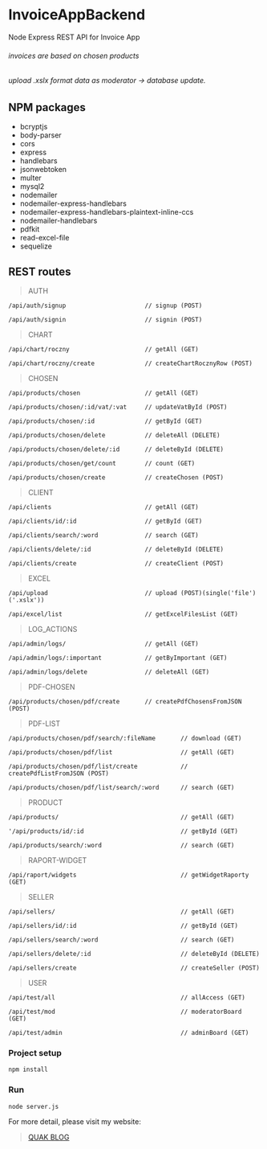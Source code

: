# InvoiceAppBackend
Node Express REST API for Invoice App 

###### invoices are based on chosen products 
###### upload .xslx format data as moderator &rarr; database update.


## NPM packages

* bcryptjs
* body-parser
* cors
* express
* handlebars
* jsonwebtoken
* multer
* mysql2
* nodemailer
* nodemailer-express-handlebars
* nodemailer-express-handlebars-plaintext-inline-ccs
* nodemailer-handlebars
* pdfkit
* read-excel-file
* sequelize


## REST routes


> AUTH
```
/api/auth/signup                      // signup (POST)
```
```
/api/auth/signin                      // signin (POST)
```


> CHART
```
/api/chart/roczny                     // getAll (GET)
```
```
/api/chart/roczny/create              // createChartRocznyRow (POST)
```


> CHOSEN
```
/api/products/chosen                  // getAll (GET)
```
```
/api/products/chosen/:id/vat/:vat     // updateVatById (POST)
```
```
/api/products/chosen/:id              // getById (GET)
```
```
/api/products/chosen/delete           // deleteAll (DELETE)
```
```
/api/products/chosen/delete/:id       // deleteById (DELETE)
```
```
/api/products/chosen/get/count        // count (GET)
```
```
/api/products/chosen/create           // createChosen (POST)
```


> CLIENT
```
/api/clients                          // getAll (GET)
```
```
/api/clients/id/:id                   // getById (GET)
```
```
/api/clients/search/:word             // search (GET)
```
```
/api/clients/delete/:id               // deleteById (DELETE)
```
```
/api/clients/create                   // createClient (POST)
```


> EXCEL
```
/api/upload                           // upload (POST)(single('file')('.xslx'))
```
```
/api/excel/list                       // getExcelFilesList (GET)
```


> LOG_ACTIONS
```
/api/admin/logs/                      // getAll (GET)
```
```
/api/admin/logs/:important            // getByImportant (GET)
```
```
/api/admin/logs/delete                // deleteAll (GET)
```


> PDF-CHOSEN
```
/api/products/chosen/pdf/create       // createPdfChosensFromJSON (POST)
```


> PDF-LIST
```
/api/products/chosen/pdf/search/:fileName       // download (GET)
```
```
/api/products/chosen/pdf/list                   // getAll (GET)
```
```
/api/products/chosen/pdf/list/create            // createPdfListFromJSON (POST)
```
```
/api/products/chosen/pdf/list/search/:word      // search (GET)
```


> PRODUCT
```
/api/products/                                  // getAll (GET)
```
```
'/api/products/id/:id                           // getById (GET)
```
```
/api/products/search/:word                      // search (GET)
```


> RAPORT-WIDGET
```
/api/raport/widgets                             // getWidgetRaporty (GET)
```


> SELLER
```
/api/sellers/                                   // getAll (GET)
```
```
/api/sellers/id/:id                             // getById (GET)
```
```
/api/sellers/search/:word                       // search (GET)
```
```
/api/sellers/delete/:id                         // deleteById (DELETE)
```
```
/api/sellers/create                             // createSeller (POST)
```


> USER
```
/api/test/all                                   // allAccess (GET)
```
```
/api/test/mod                                   // moderatorBoard (GET)
```
```
/api/test/admin                                 // adminBoard (GET)
```


### Project setup
```
npm install
```

### Run
```
node server.js
```

For more detail, please visit my website:
> [QUAK BLOG](http://quak.com.pl)
